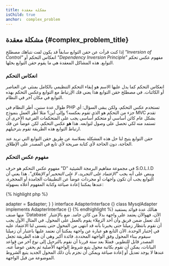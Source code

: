 ```yaml
---
title: مشكلة معقدة
isChild: true
anchor:  complex_problem
---
```


## مشكلة معقدة {#complex_problem_title}

إذا كنت قرأت عن حقن التوابع سابقاً قد يكون لفت نتباهك مصطلح *"Inversion of Control"* انعكاس التحكم أو *"Dependency Inversion Principle"* مفهوم عكس تحكم التوابع.
هذه المشاكل المعقدة هي ما يقوم حقن التوابع بحلها.

### انعكاس التحكم

انعكاس التحكم كما يدل عليها الاسم هو إبقاء التحكم التنظيمي بالكامل بمنئى عن العناصر أو الكائنات. في مصطلح حقن التوابع هذا يعني فك الإرتباط مع التوابع وعكس التحكم بهذه التوابع في مكان آخر في النظام.

طوال عدة سنين، أطر النظام في PHP تستخدم عكس التحكم، ولكن يبقى السؤال: أي جزء من التحكم هو الذي تقوم بعكسه؟ وإلى أين؟
مثلا أطر العمل بنموذج MVC تقدم بشكل عام كائن أساسي أو متحكم أساسي يجب على المتحكمات الفرعية الأخرى أن تستمد منه لكي تحصل على وصول لتوابعه.
هذا **هو** عكس التحكم، لكن عوضاً عن فك ارتباط التوابع هذه الطريقة تقوم بترحيلهم.

حقن التوابع يتيح لنا حل هذه المشكلة بسلاسة عن طريق حقن التوابع التي نريد عند الحاجة، دون الحاجة لأي كتابة صريحة لأي تابع في المصدر على الإطلاق.

### مفهوم عكس التحكم

مفهوم عكس التحكم هو حرف "D" في مجموعة مفاهيم البرمجة الشيئية S.O.L.I.D  وينص على أنه يجب *"الإعتماد على التجريد، لا على التحجير أو الإنغلاق"*. هذا يعني أن التوابع يجب أن تكون واجهات أو مجردات عوضاً عن التطبيقات الجامدة أو المحجرة. عندها
يمكننا إعادة صياغة وكتابة المفهوم أعلاه بسهولة:

{% highlight php %}
<?php
namespace Database;

class Database
{
    protected $adapter;

    public function __construct(AdapterInterface $adapter)
    {
        $this->adapter = $adapter;
    }
}

interface AdapterInterface {}

class MysqlAdapter implements AdapterInterface {}
{% endhighlight %}

هنالك عدة فوائد يستفيد منها صنف `Database` الآن، فهوالآن يعتمد على واجهة بدلاً من كائن جامد.

ضع بالإعتبار أنك تعمل ضمن فريق وأن أحد الزملاء يقوم بالعمل على المحول. في المثال الأول يجب أن نقوم بانتظار زميلنا حتى يخبرنا بأنه قد انتهى من المحول حتى يتسنى لنا الاعتماد عليه في إختبار الوحدة. الآن التابع هو عبارة عن واجهة يمكننا أن
نعتمد عليها باعتبار أن زميلنا سيقوم ببناء المحول وفق الواجهة المحددة.

فائدة أكبر وهي أن هذه الطريقة تجعل المصدر قابل للتطوير. فمثلا بعد سنة قررنا أن نقوم بالترحيل إلى نوع آخر من قواعد البيانات، يمكن أن نقوم بكاتبة محول يتبع شروط الواجهة الأصلية ثم يحقن عوضاً عنه. عندها لا يوجد تعديل أو إعادة صياغة ويمكن أن نجزم بأن ذلك
المحول الجديد يتبع الشروط الموضوعة من قبل الواجهة.
